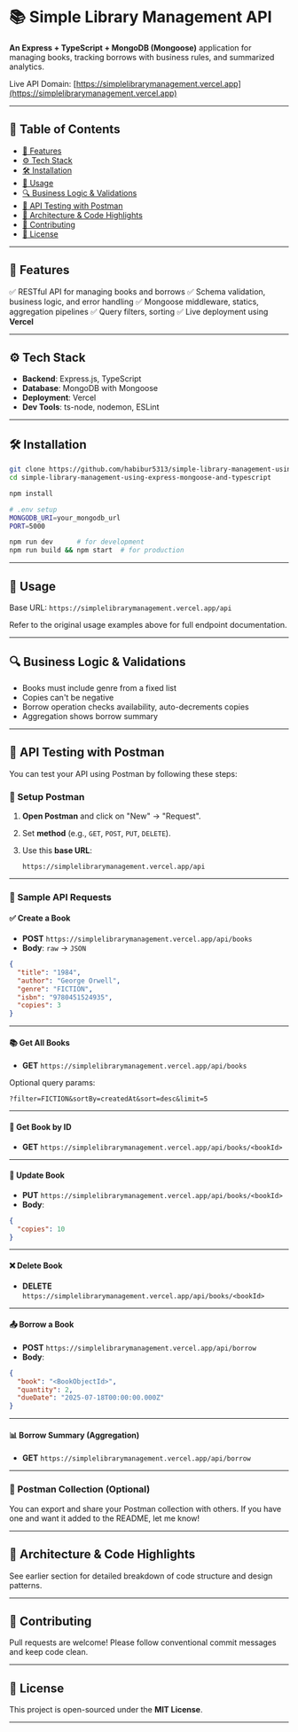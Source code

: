 # 📚 Simple Library Management API

**An Express + TypeScript + MongoDB (Mongoose)** application for managing books, tracking borrows with business rules, and summarized analytics.

Live API Domain: [https://simplelibrarymanagement.vercel.app](https://simplelibrarymanagement.vercel.app)

---

## 📌 Table of Contents

* [🚀 Features](#-features)
* [⚙️ Tech Stack](#️-tech-stack)
* [🛠️ Installation](#️-installation)
* [🚴 Usage](#️-usage)
* [🔍 Business Logic & Validations](#-business-logic--validations)
* [🧪 API Testing with Postman](#-api-testing-with-postman)
* [🧩 Architecture & Code Highlights](#-architecture--code-highlights)
* [👥 Contributing](#-contributing)
* [📄 License](#-license)

---

## 🚀 Features

✅ RESTful API for managing books and borrows
✅ Schema validation, business logic, and error handling
✅ Mongoose middleware, statics, aggregation pipelines
✅ Query filters, sorting
✅ Live deployment using **Vercel**

---

## ⚙️ Tech Stack

* **Backend**: Express.js, TypeScript
* **Database**: MongoDB with Mongoose
* **Deployment**: Vercel
* **Dev Tools**: ts-node, nodemon, ESLint

---

## 🛠️ Installation

```bash
git clone https://github.com/habibur5313/simple-library-management-using-express-mongoose-and-typescript.git
cd simple-library-management-using-express-mongoose-and-typescript

npm install

# .env setup
MONGODB_URI=your_mongodb_url
PORT=5000

npm run dev      # for development
npm run build && npm start  # for production
```

---

## 🚴 Usage

Base URL: `https://simplelibrarymanagement.vercel.app/api`

Refer to the original usage examples above for full endpoint documentation.

---

## 🔍 Business Logic & Validations

* Books must include genre from a fixed list
* Copies can't be negative
* Borrow operation checks availability, auto-decrements copies
* Aggregation shows borrow summary

---

## 🧪 API Testing with Postman

You can test your API using Postman by following these steps:

### 🔧 Setup Postman

1. **Open Postman** and click on "New" → "Request".
2. Set **method** (e.g., `GET`, `POST`, `PUT`, `DELETE`).
3. Use this **base URL**:

   ```
   https://simplelibrarymanagement.vercel.app/api
   ```

---

### 📘 Sample API Requests

#### ✅ Create a Book

* **POST** `https://simplelibrarymanagement.vercel.app/api/books`
* **Body**: `raw` → `JSON`

```json
{
  "title": "1984",
  "author": "George Orwell",
  "genre": "FICTION",
  "isbn": "9780451524935",
  "copies": 3
}
```

---

#### 📚 Get All Books

* **GET** `https://simplelibrarymanagement.vercel.app/api/books`

Optional query params:

```
?filter=FICTION&sortBy=createdAt&sort=desc&limit=5
```

---

#### 📖 Get Book by ID

* **GET**
  `https://simplelibrarymanagement.vercel.app/api/books/<bookId>`

---

#### 📝 Update Book

* **PUT**
  `https://simplelibrarymanagement.vercel.app/api/books/<bookId>`
* **Body**:

```json
{
  "copies": 10
}
```

---

#### ❌ Delete Book

* **DELETE**
  `https://simplelibrarymanagement.vercel.app/api/books/<bookId>`

---

#### 📤 Borrow a Book

* **POST**
  `https://simplelibrarymanagement.vercel.app/api/borrow`
* **Body**:

```json
{
  "book": "<BookObjectId>",
  "quantity": 2,
  "dueDate": "2025-07-18T00:00:00.000Z"
}
```

---

#### 📊 Borrow Summary (Aggregation)

* **GET**
  `https://simplelibrarymanagement.vercel.app/api/borrow`

---

### 📁 Postman Collection (Optional)

You can export and share your Postman collection with others. If you have one and want it added to the README, let me know!

---

## 🧩 Architecture & Code Highlights

See earlier section for detailed breakdown of code structure and design patterns.

---

## 👥 Contributing

Pull requests are welcome! Please follow conventional commit messages and keep code clean.

---

## 📄 License

This project is open-sourced under the **MIT License**.

---

